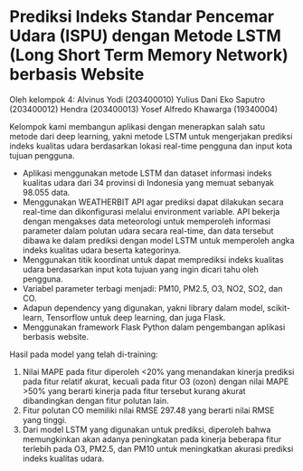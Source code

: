 # Prediksi Indeks Standar Pencemar Udara (ISPU) dengan Metode LSTM (Long Short Term Memory Network) berbasis Website
Oleh kelompok 4:
Alvinus Yodi (203400010)
Yulius Dani Eko Saputro (203400012)
Hendra (203400013)
Yosef Alfredo Khawarga (19340004)

Kelompok kami membangun aplikasi dengan menerapkan salah satu metode dari deep learning, yakni metode LSTM untuk mengerjakan prediksi indeks kualitas udara berdasarkan lokasi real-time pengguna dan input kota tujuan pengguna.
- Aplikasi menggunakan metode LSTM dan dataset informasi indeks kualitas udara dari 34 provinsi di Indonesia yang memuat sebanyak 98.055 data.
- Menggunakan WEATHERBIT API agar prediksi dapat dilakukan secara real-time dan dikonfigurasi melalui environment variable. API bekerja dengan mengakses data meteorologi untuk memperoleh informasi parameter dalam polutan udara secara real-time, dan data tersebut dibawa ke dalam prediksi dengan model LSTM untuk memperoleh angka indeks kualitas udara beserta kategorinya.
- Menggunakan titik koordinat untuk dapat memprediksi indeks kualitas udara berdasarkan input kota tujuan yang ingin dicari tahu oleh pengguna.
- Variabel parameter terbagi menjadi: PM10, PM2.5, O3, NO2, SO2, dan CO.
- Adapun dependency yang digunakan, yakni library dalam model, scikit-learn, Tensorflow untuk deep learning, dan juga Flask.
- Menggunakan framework Flask Python dalam pengembangan aplikasi berbasis website.

Hasil pada model yang telah di-training:
1. Nilai MAPE pada fitur diperoleh <20% yang menandakan kinerja prediksi pada fitur relatif akurat, kecuali pada fitur O3 (ozon) dengan nilai MAPE >50% yang berarti kinerja pada
   fitur tersebut kurang akurat dibandingkan dengan fitur polutan lain.
2. Fitur polutan CO memiliki nilai RMSE 297.48 yang berarti nilai RMSE yang tinggi.
3. Dari model LSTM yang digunakan untuk prediksi, diperoleh bahwa memungkinkan akan adanya peningkatan pada kinerja beberapa fitur terlebih pada O3, PM2.5, dan PM10 untuk
   meningkatkan akurasi prediksi indeks kualitas udara.
